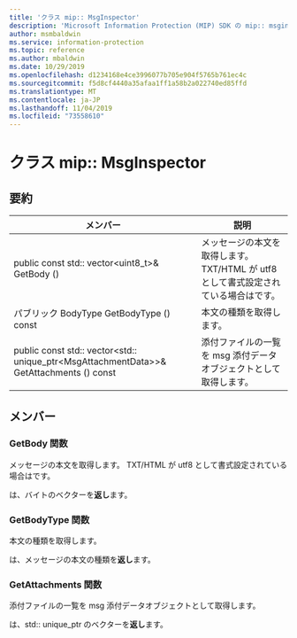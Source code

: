 ```yaml
---
title: 'クラス mip:: MsgInspector'
description: 'Microsoft Information Protection (MIP) SDK の mip:: msginspector クラスについて説明します。'
author: msmbaldwin
ms.service: information-protection
ms.topic: reference
ms.author: mbaldwin
ms.date: 10/29/2019
ms.openlocfilehash: d1234168e4ce3996077b705e904f5765b761ec4c
ms.sourcegitcommit: f5d8cf4440a35afaa1ff1a58b2a022740ed85ffd
ms.translationtype: MT
ms.contentlocale: ja-JP
ms.lasthandoff: 11/04/2019
ms.locfileid: "73558610"
---
```

# <a name="class-mipmsginspector"></a>クラス mip:: MsgInspector 
  
## <a name="summary"></a>要約
 メンバー                        | 説明                                
--------------------------------|---------------------------------------------
public const std:: vector\<uint8_t\>& GetBody ()  |  メッセージの本文を取得します。 TXT/HTML が utf8 として書式設定されている場合はです。
パブリック BodyType GetBodyType () const  |  本文の種類を取得します。
public const std:: vector\<std:: unique_ptr\<MsgAttachmentData\>\>& GetAttachments () const  |  添付ファイルの一覧を msg 添付データオブジェクトとして取得します。
  
## <a name="members"></a>メンバー
  
### <a name="getbody-function"></a>GetBody 関数
メッセージの本文を取得します。 TXT/HTML が utf8 として書式設定されている場合はです。

  
は、バイトのベクターを**返し**ます。
  
### <a name="getbodytype-function"></a>GetBodyType 関数
本文の種類を取得します。

  
は、メッセージの本文の種類を**返し**ます。
  
### <a name="getattachments-function"></a>GetAttachments 関数
添付ファイルの一覧を msg 添付データオブジェクトとして取得します。

  
は、std::<MsgAttachmentData> unique_ptr のベクターを**返し**ます。